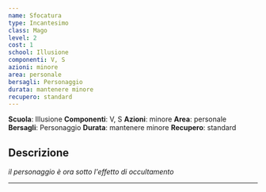 ```yaml
---
name: Sfocatura
type: Incantesimo
class: Mago
level: 2
cost: 1
school: Illusione
componenti: V, S
azioni: minore
area: personale
bersagli: Personaggio
durata: mantenere minore
recupero: standard
---
```

**Scuola**: Illusione
**Componenti**: V, S
**Azioni**: minore
**Area**: personale
**Bersagli**: Personaggio
**Durata**: mantenere minore
**Recupero**: standard

**Descrizione**
-

*il personaggio è ora sotto l'effetto di occultamento*

---